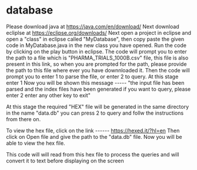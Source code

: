 # database
Please download java at https://java.com/en/download/
Next download ecliplse at https://eclipse.org/downloads/
Next open a project in eclipse and open a "class" in eclipse called "MyDatabase", then copy paste the given code in MyDatabase.java
in the new class you have opened.
Run the code by clicking on the play button in eclipse.
The code will prompt you to enter the path to a file which is "PHARMA_TRIALS_1000B.csv" file, this file is also present in this 
link, so when you are prompted for the path, please provide the path to this file where ever you have downnloaded it.
Then the code will prompt you to enter 1 to  parse the file, or enter 2 to query.
At this stage enter 1 
Now you will be shown this message -----  "the input file has been parsed and the index files have been generated
if you want to query, please enter 2 
enter any other key to exit"

At this stage the required "HEX" file will be generated in the same directory in the name "data.db"
you can press 2 to query and follw the instructions from there on.

To view the hex file, click on the link ------ https://hexed.it/?hl=en
Then click on Open file and give the path to the "data.db" file.
Now you will be able to view the hex file.

This code will will read from this hex file to process the queries and will convert it to text before displaying on the screen
